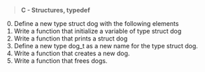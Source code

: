 >**C - Structures, typedef**
0. Define a new type struct dog with the following elements
1. Write a function that initialize a variable of type struct dog
2. Write a function that prints a struct dog
3. Define a new type dog_t as a new name for the type struct dog.
4. Write a function that creates a new dog.
5. Write a function that frees dogs.
